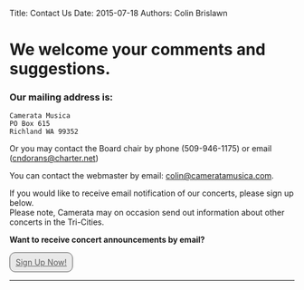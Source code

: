 Title: Contact Us 
Date: 2015-07-18
Authors: Colin Brislawn

# We welcome your comments and suggestions.

### Our mailing address is:
	Camerata Musica
	PO Box 615
	Richland WA 99352

Or you may contact the Board chair by phone (509-946-1175) or email ([cndorans@charter.net](mailto:cndorans@charter.net))

You can contact the webmaster by email: [colin@cameratamusica.com](mailto:colin@cameratamusica.com). 

If you would like to receive email notification of our concerts, please sign up below. <br>
Please note, Camerata may on occasion send out information about other concerts in the Tri-Cities.

<strong>Want to receive concert announcements by email?</strong>

<!-- BEGIN: Email List Form Button -->
<a href="http://eepurl.com/cD1Zvv" class="button" style="border: 1px solid rgb(91, 91, 91); color: rgb(91, 91, 91); display: inline-block; padding: 8px 10px; text-shadow: none; border-radius: 10px; background-color: rgb(232, 232, 232);">Sign Up Now!</a>

---
